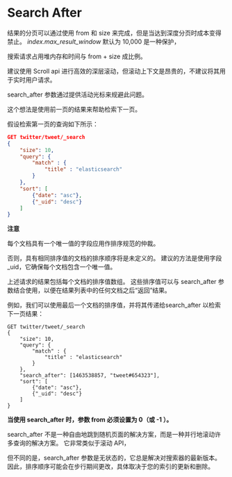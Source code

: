 # Search After

结果的分页可以通过使用 from 和 size 来完成，但是当达到深度分页时成本变得禁止。 *index.max_result_window* 默认为 10,000 是一种保护，

搜索请求占用堆内存和时间与 from + size 成比例。 

建议使用 Scroll api 进行高效的深层滚动，但滚动上下文是昂贵的，不建议将其用于实时用户请求。 

search_after 参数通过提供活动光标来规避此问题。 



这个想法是使用前一页的结果来帮助检索下一页。

假设检索第一页的查询如下所示：

```json
GET twitter/tweet/_search
{
    "size": 10,
    "query": {
        "match" : {
            "title" : "elasticsearch"
        }
    },
    "sort": [
        {"date": "asc"},
        {"_uid": "desc"}
    ]
}
```

**注意**

每个文档具有一个唯一值的字段应用作排序规范的仲裁。 

否则，具有相同排序值的文档的排序顺序将是未定义的。 建议的方法是使用字段 _uid，它确保每个文档包含一个唯一值。

上述请求的结果包括每个文档的排序值数组。 这些排序值可以与 search_after 参数结合使用，以便在结果列表中的任何文档之后“返回”结果。

 例如，我们可以使用最后一个文档的排序值，并将其传递给search_after 以检索下一页结果：

```
GET twitter/tweet/_search
{
    "size": 10,
    "query": {
        "match" : {
            "title" : "elasticsearch"
        }
    },
    "search_after": [1463538857, "tweet#654323"],
    "sort": [
        {"date": "asc"},
        {"_uid": "desc"}
    ]
}
```

**当使用 search_after 时，参数 from 必须设置为 0（或 -1 ）。**

search_after 不是一种自由地跳到随机页面的解决方案，而是一种并行地滚动许多查询的解决方案。 它非常类似于滚动 API，

但不同的是，search_after 参数是无状态的，它总是解决对搜索器的最新版本。 因此，排序顺序可能会在步行期间更改，具体取决于您的索引的更新和删除。






